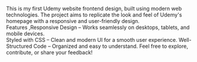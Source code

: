 This is my first Udemy website frontend design, built using modern web technologies. 
The project aims to replicate the look and feel of Udemy's homepage with a responsive and user-friendly design.  
Features ,Responsive Design – Works seamlessly on desktops, tablets, and mobile devices.  
Styled with CSS – Clean and modern UI for a smooth user experience. 
Well-Structured Code – Organized and easy to understand. 
Feel free to explore, contribute, or share your feedback!

